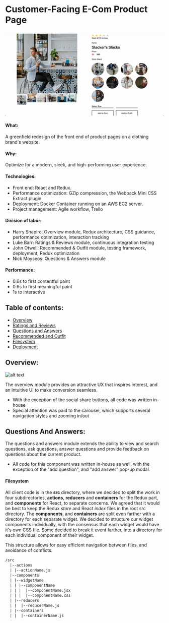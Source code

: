 <!-- prettier-ignore-start -->

# Customer-Facing E-Com Product Page

![alt text](./dist/assets/page_overview.gif)

#### What:

A greenfield redesign of the front end of product pages on a clothing brand's website.

#### Why:

Optimize for a modern, sleek, and high-performing user experience.

#### Technologies:

- Front end: React and Redux.
- Performance optimization: GZip compression, the Webpack Mini CSS Extract plugin
- Deployment: Docker Container running on an AWS EC2 server.
- Project management: Agile workflow, Trello

#### Division of labor:

- Harry Shapiro: Overview module, Redux architecture, CSS guidance, performance optimization, interaction tracking
- Luke Barr: Ratings & Reviews module, continuous integration testing
- John Otwell: Recommended & Outfit module, testing framework, deployment, Redux optimization
- Nick Moyseos: Questions & Answers module

#### Performance:

- 0.6s to first contentful paint
- 0.6s to first meaningful paint
- 1s to interactive

## Table of contents:

- [Overview](#Overview)
- [Ratings and Reviews](#R_R)
- [Questions and Answers](#QnA)
- [Recommended and Outfit](#Recommended_Outfit)
- [Filesystem](#Filesystem)
- [Deployment](#Deployment)

## Overview:

![alt text](./dist/assets/overview_module.gif)

The overview module provides an attractive UX that inspires interest, and an intuitive UI to make conversion seamless.

- With the exception of the social share buttons, all code was written in-house
- Special attention was paid to the carousel, which supports several navigation styles and zooming in/out

## Questions And Answers:

The questions and answers module extends the ability to view and search questions, ask questions, answer questions and provide feedback on questions about the current product.

- All code for this component was written in-house as well, with the exception of the "add question", and "add answer" pop-up modal.

#### Filesystem

All client code is in the **src** directory, where we decided to split the work in four subdirectories, **actions**, **reducers** and **containers** for the Redux part, and **components** for React, to separate concerns.
We agreed that it would be best to keep the Redux _store_ and React _index_ files in the root src directory.
The **components**, and **containers** are split even farther with a directory for each separate widget.
We decided to structure our widget components individually, with the consensus that each widget would have it's own CSS file.
Some decided to break it event farther, into a directory for each individual component of their widget.

This structure allows for easy efficient navigation between files, and avoidance of conflicts.

    /src
      |--actions
      | |--actionName.js
      |--components
      | |--widgetName
      | | |--componentName
      | | |  |--componentName.jsx
      | | |  |--componentName.css
      | |--reducers
      | |  |--reducerName.js
      | |--containers
      | |  |--containerName.js
